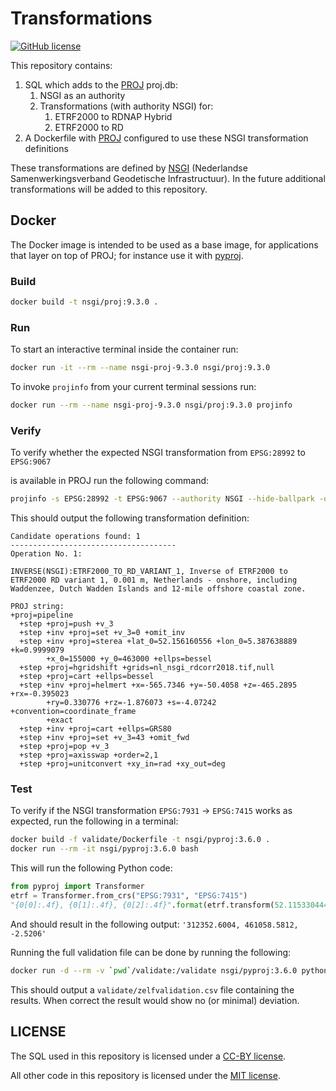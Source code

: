 # Transformations

[![GitHub
license](https://img.shields.io/github/license/GeodetischeInfrastructuur/Transformations)](https://github.com/GeodetischeInfrastructuur/Transformations/blob/master/LICENSE)

This repository contains:

1. SQL which adds to the [PROJ](https://proj.org/en/9.3/) proj.db:
      1. NSGI as an authority
      2. Transformations (with authority NSGI) for:
            1. ETRF2000 to RDNAP Hybrid
            2. ETRF2000 to RD
2. A Dockerfile with [PROJ](https://proj.org/en/9.3/) configured to use these NSGI transformation definitions

These transformations are defined by [NSGI](https://www.nsgi.nl/) (Nederlandse Samenwerkingsverband Geodetische
Infrastructuur). In the future additional transformations will be added to this repository.

## Docker

The Docker image is intended to be used as a base image, for applications that layer on top of PROJ; for instance use it with [pyproj](https://pyproj4.github.io/pyproj/stable/index.html).

### Build

```bash
docker build -t nsgi/proj:9.3.0 .
```

### Run

To start an interactive terminal inside the container run:

```bash
docker run -it --rm --name nsgi-proj-9.3.0 nsgi/proj:9.3.0
```

To invoke `projinfo` from your current terminal sessions run:

```bash
docker run --rm --name nsgi-proj-9.3.0 nsgi/proj:9.3.0 projinfo
```

### Verify

To verify whether the expected NSGI transformation from `EPSG:28992` to `EPSG:9067`

is available in PROJ run the following command:

```bash
projinfo -s EPSG:28992 -t EPSG:9067 --authority NSGI --hide-ballpark -o PROJ
```

This should output the following transformation definition:

```
Candidate operations found: 1
-------------------------------------
Operation No. 1:

INVERSE(NSGI):ETRF2000_TO_RD_VARIANT_1, Inverse of ETRF2000 to ETRF2000 RD variant 1, 0.001 m, Netherlands - onshore, including Waddenzee, Dutch Wadden Islands and 12-mile offshore coastal zone.

PROJ string:
+proj=pipeline
  +step +proj=push +v_3
  +step +inv +proj=set +v_3=0 +omit_inv
  +step +inv +proj=sterea +lat_0=52.156160556 +lon_0=5.387638889 +k=0.9999079
        +x_0=155000 +y_0=463000 +ellps=bessel
  +step +proj=hgridshift +grids=nl_nsgi_rdcorr2018.tif,null
  +step +proj=cart +ellps=bessel
  +step +inv +proj=helmert +x=-565.7346 +y=-50.4058 +z=-465.2895 +rx=-0.395023
        +ry=0.330776 +rz=-1.876073 +s=-4.07242 +convention=coordinate_frame
        +exact
  +step +inv +proj=cart +ellps=GRS80
  +step +inv +proj=set +v_3=43 +omit_fwd
  +step +proj=pop +v_3
  +step +proj=axisswap +order=2,1
  +step +proj=unitconvert +xy_in=rad +xy_out=deg
```

### Test

To verify if the NSGI transformation `EPSG:7931` -> `EPSG:7415` works as expected, run the following in a terminal:

```bash
docker build -f validate/Dockerfile -t nsgi/pyproj:3.6.0 .
docker run --rm -it nsgi/pyproj:3.6.0 bash
```

This will run the following Python code:

```python
from pyproj import Transformer
etrf = Transformer.from_crs("EPSG:7931", "EPSG:7415")
"{0[0]:.4f}, {0[1]:.4f}, {0[2]:.4f}".format(etrf.transform(52.115330444,7.684748554, 41.4160))
```

And should result in the following output: `'312352.6004, 461058.5812, -2.5206'`

Running the full validation file can be done by running the following:

```bash
docker run -d --rm -v `pwd`/validate:/validate nsgi/pyproj:3.6.0 python ./validate/validate.py
```

This should output a `validate/zelfvalidation.csv` file containing the results. When correct
the result would show no (or minimal) deviation.

## LICENSE

The SQL used in this repository is licensed under a [CC-BY license](./LICENSE).

All other code in this repository is licensed under the [MIT
license](./LICENSE-CODE).
